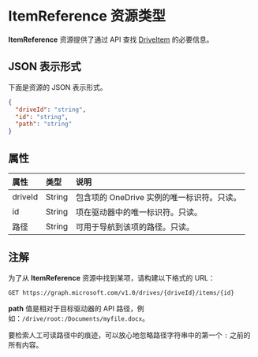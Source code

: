 # <a name="itemreference-resource-type"></a>ItemReference 资源类型

**ItemReference** 资源提供了通过 API 查找 [DriveItem](driveitem.md) 的必要信息。

## <a name="json-representation"></a>JSON 表示形式

下面是资源的 JSON 表示形式。

<!-- {
  "blockType": "resource",
  "optionalProperties": [ "path" ],
  "@odata.type": "microsoft.graph.itemReference"
}-->

```json
{
  "driveId": "string",
  "id": "string",
  "path": "string"
}
```

## <a name="properties"></a>属性

| 属性 | 类型   | 说明                                                                   |
|:---------|:-------|:------------------------------------------------------------------------------|
| driveId  | String | 包含项的 OneDrive 实例的唯一标识符。只读。 |
| id       | String | 项在驱动器中的唯一标识符。只读。            |
| 路径     | String | 可用于导航到该项的路径。只读。                     |


## <a name="remarks"></a>注解

为了从 **ItemReference** 资源中找到某项，请构建以下格式的 URL：

```http
GET https://graph.microsoft.com/v1.0/drives/{driveId}/items/{id}
```

**path** 值是相对于目标驱动器的 API 路径，例如：`/drive/root:/Documents/myfile.docx`。

要检索人工可读路径中的痕迹，可以放心地忽略路径字符串中的第一个 `:` 之前的所有内容。

<!-- uuid: 8fcb5dbc-d5aa-4681-8e31-b001d5168d79
2015-10-25 14:57:30 UTC -->
<!-- {
  "type": "#page.annotation",
  "description": "itemReference resource",
  "keywords": "",
  "section": "documentation",
  "tocPath": ""
}-->
